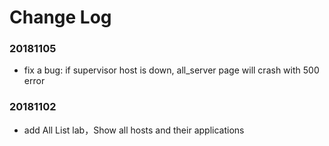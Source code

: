 # Change Log

### 20181105
- fix a bug: if supervisor host is down, all_server page will crash with 500 error

### 20181102
- add All List lab，Show all hosts and their applications